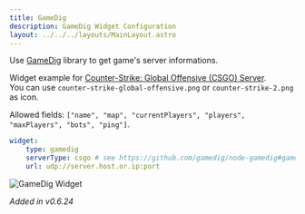 ```yaml
---
title: GameDig
description: GameDig Widget Configuration
layout: ../../../layouts/MainLayout.astro
---
```


Use [GameDig](https://www.npmjs.com/package/gamedig) library to get game's server informations.

Widget example for [Counter-Strike: Global Offensive (CSGO) Server](https://developer.valvesoftware.com/wiki/Counter-Strike:_Global_Offensive/Dedicated_Servers).\
You can use `counter-strike-global-offensive.png` or `counter-strike-2.png` as icon.

Allowed fields: `["name", "map", "currentPlayers", "players", "maxPlayers", "bots", "ping"]`.

```yaml
widget:
    type: gamedig
    serverType: csgo # see https://github.com/gamedig/node-gamedig#games-list
    url: udp://server.host.or.ip:port
```

<img alt="GameDig Widget" src="https://github-production-user-asset-6210df.s3.amazonaws.com/18687289/256046577-f973503b-d309-493b-b88b-03a518c611bc.png">

*Added in v0.6.24*
